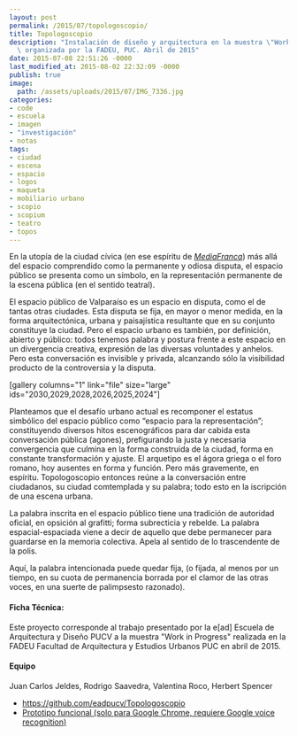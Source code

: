 ```yaml
---
layout: post
permalink: /2015/07/topologoscopio/
title: Topologoscopio
description: "Instalación de diseño y arquitectura en la muestra \"Work in Progress\"\
  \ organizada por la FADEU, PUC. Abril de 2015"
date: 2015-07-08 22:51:26 -0000
last_modified_at: 2015-08-02 22:32:09 -0000
publish: true
image:
  path: /assets/uploads/2015/07/IMG_7336.jpg
categories:
- code
- escuela
- imagen
- "investigación"
- notas
tags:
- ciudad
- escena
- espacio
- logos
- maqueta
- mobiliario urbano
- scopio
- scopium
- teatro
- topos
---
```

En la utopía de la ciudad cívica (en ese espíritu de _[MediaFranca](http://herbertspencer.net/2007/05/mediafranca-parte-2/)_) más allá del espacio comprendido como la permanente y odiosa disputa, el espacio público se presenta como un símbolo, en la representación permanente de la escena pública (en el sentido teatral).

El espacio público de Valparaíso es un espacio en disputa, como el de tantas otras ciudades. Esta disputa se fija, en mayor o menor medida, en la forma arquitectónica, urbana y paisajística resultante que en su conjunto constituye la ciudad. Pero el espacio urbano es también, por definición, abierto y público: todos tenemos palabra y postura frente a este espacio en un divergencia creativa, expresión de las diversas voluntades y anhelos. Pero esta conversación es invisible y privada, alcanzando sólo la visibilidad producto de la controversia y la disputa.

[gallery columns="1" link="file" size="large" ids="2030,2029,2028,2026,2025,2024"]

Planteamos que el desafío urbano actual es recomponer el estatus simbólico del espacio público como “espacio para la representación”; constituyendo diversos hitos escenográficos para dar cabida esta conversación pública (agones), prefigurando la justa y necesaria convergencia que culmina en la forma construida de la ciudad, forma en constante transformación y ajuste. El arquetipo es el ágora griega o el foro romano, hoy ausentes en forma y función. Pero más gravemente, en espíritu. Topologoscopio entonces reúne a la conversación entre ciudadanos, su ciudad comtemplada y su palabra; todo esto en la iscripción de una escena urbana.

La palabra inscrita en el espacio público tiene una tradición de autoridad oficial, en opsición al grafitti; forma subrecticia y rebelde. La palabra espacial-espaciada viene a decir de aquello que debe permanecer para guardarse en la memoria colectiva. Apela al sentido de lo trascendente de la polis.

Aquí, la palabra intencionada puede quedar fija, (o fijada, al menos por un tiempo, en su cuota de permanencia borrada por el clamor de las otras voces, en una suerte de palimpsesto razonado).

#### Ficha Técnica:

Este proyecto corresponde al trabajo presentado por la e[ad] Escuela de Arquitectura y Diseño PUCV a la muestra "Work in Progress" realizada en la FADEU Facultad de Arquitectura y Estudios Urbanos PUC en abril de 2015.

#### Equipo

Juan Carlos Jeldes, Rodrigo Saavedra, Valentina Roco, Herbert Spencer

* <https://github.com/eadpucv/Topologoscopio>
* [Prototipo funcional (solo para Google Chrome, requiere Google voice recognition)](http://eadpucv.github.io/Topologoscopio/)
